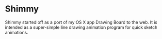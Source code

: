 # Shimmy

Shimmy started off as a port of my OS X app Drawing Board to the web. It is intended as a super-simple line drawing animation program for quick sketch animations.

